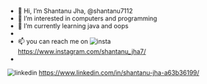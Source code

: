 - 👋 Hi, I’m Shantanu Jha, @shantanu7112
- 👀 I’m interested in computers and programming
- 🌱 I’m currently learning java and oops
-
-  📫 you can reach me on ![insta](https://user-images.githubusercontent.com/74724194/185288135-2b68590e-3d73-446b-b75f-d1f5328c192d.jpg)
https://www.instagram.com/shantanu_jha7/ 
-                      
![linkedin](https://user-images.githubusercontent.com/74724194/185288337-536863e7-1e73-4b83-aef6-7170efc04664.jpg)
  https://www.linkedin.com/in/shantanu-jha-a63b36199/

<!---
shantanu7112/shantanu7112 is a ✨ special ✨ repository because its `README.md` (this file) appears on your GitHub profile.
You can click the Preview link to take a look at your changes.
--->
